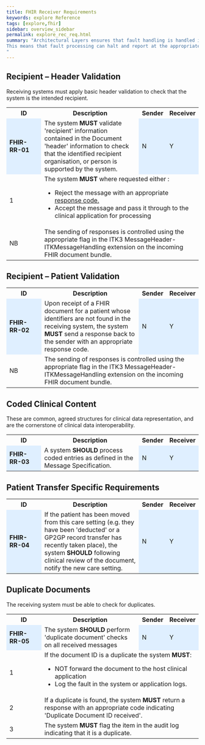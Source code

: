 ```yaml
---
title: FHIR Receiver Requirements
keywords: explore Reference
tags: [explore,fhir]
sidebar: overview_sidebar
permalink: explore_rec_req.html
summary: "Architectural Layers ensures that fault handling is handled in line with the layer that the fault occurs.
This means that fault processing can halt and report at the appropriate point of “fault/error”, all errors are regarded as fatal and there will only be a maximum of 2 Message Responses, each containing a maximum of one Response Code.
"
---
```




## Recipient – Header Validation ##

Receiving systems must apply basic header validation to check that the system is the intended recipient.

<table style="width:100%;max-width: 100%;">
<tr>
<th width="20%">ID</th>
<th width="60%">Description</th>
<th width="10%">Sender</th>
<th width="10%">Receiver</th>
</tr>
<tr>
<td bgcolor="#dfefff"><b>FHIR-RR-01</b></td>
<td>The system <b>MUST</b> validate 'recipient' information contained in the Document 'header' information to check that the identified recipient organisation, or person is supported by the system.</td>
<td bgcolor="#dfefff">N</td>
<td bgcolor="#dfefff">Y</td>
</tr>
<tr>
<td>1</td>
<td colspan="3">The system <b>MUST</b> where requested either :<br/>
<ul>
<li>Reject the message with an appropriate <a href="explore_response_structure.html#itk3-business-level-response-codes">response code.</a></li>
<li>Accept the message and pass it through to the clinical application for processing</li>
</ul>
</td>
</tr>
<tr>
<td>NB</td>
<td colspan="3">The sending of responses is controlled using the appropriate flag in the ITK3 MessageHeader- ITKMessageHandling extension on the incoming FHIR document bundle.</td>
</tr>
</table> 


## Recipient – Patient Validation ##

<table style="width:100%;max-width: 100%;">
<tr>
<th width="20%">ID</th>
<th width="60%">Description</th>
<th width="10%">Sender</th>
<th width="10%">Receiver</th>
</tr>
<tr>
<td bgcolor="#dfefff"><b>FHIR-RR-02</b></td>
<td>Upon receipt of a FHIR document for a patient whose identifiers are not found in the receiving system, the system <b>MUST</b> send a response back to the sender with an appropriate response code.</td>
<td bgcolor="#dfefff">N</td>
<td bgcolor="#dfefff">Y</td>
</tr>
<tr>
<td>NB</td>
<td colspan="3">The sending of responses is controlled using the appropriate flag in the ITK3 MessageHeader- ITKMessageHandling extension on the incoming FHIR document bundle.</td>
</tr>
</table> 


## Coded Clinical Content ##

These are common, agreed structures for clinical data representation, and are the cornerstone of clinical data interoperability.

<table style="width:100%;max-width: 100%;">
<tr>
<th width="20%">ID</th>
<th width="60%">Description</th>
<th width="10%">Sender</th>
<th width="10%">Receiver</th>
</tr>
<tr>
<td bgcolor="#dfefff"><b>FHIR-RR-03</b></td>
<td>A system <b>SHOULD</b> process coded entries as defined in the Message Specification.</td>
<td bgcolor="#dfefff">N</td>
<td bgcolor="#dfefff">Y</td>
</tr>
</table> 


## Patient Transfer Specific Requirements ##

<table style="width:100%;max-width: 100%;">
<tr>
<th width="20%">ID</th>
<th width="60%">Description</th>
<th width="10%">Sender</th>
<th width="10%">Receiver</th>
</tr>
<tr>
<td bgcolor="#dfefff"><b>FHIR-RR-04</b></td>
<td>If the patient has been moved from this care setting (e.g. they have been 'deducted' or a GP2GP record transfer has recently taken place), the system <b>SHOULD</b> following clinical review of the document, notify the new care setting.</td>
<td bgcolor="#dfefff">N</td>
<td bgcolor="#dfefff">Y</td>
</tr>
</table> 


## Duplicate Documents ##

The receiving system must be able to check for duplicates.

<table style="width:100%;max-width: 100%;">
<tr>
<th width="20%">ID</th>
<th width="60%">Description</th>
<th width="10%">Sender</th>
<th width="10%">Receiver</th>
</tr>
<tr>
<td bgcolor="#dfefff"><b>FHIR-RR-05</b></td>
<td>The system <b>SHOULD</b> perform 'duplicate document' checks on all received messages</td>
<td bgcolor="#dfefff">N</td>
<td bgcolor="#dfefff">Y</td>
</tr>
<tr>
<td>1</td>
<td colspan="3">If the document ID is a duplicate the system <b>MUST</b>:<br/>
<ul>
<li>NOT forward the document to the host clinical application</li>
<li>Log the fault in the system or application logs.</li>
</ul>
</td>
</tr>
<tr>
<td>2</td>
<td colspan="3">If a duplicate is found, the system <b>MUST</b> return a response with an appropriate code indicating 'Duplicate Document ID received'.</td>
</tr>
<tr>
<td>3</td>
<td colspan="3">The system <b>MUST</b> flag the item in the audit log indicating that it is a duplicate.</td>
</tr>
</table> 



